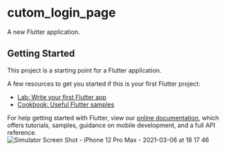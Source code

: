 # cutom_login_page

A new Flutter application.

## Getting Started

This project is a starting point for a Flutter application.

A few resources to get you started if this is your first Flutter project:

- [Lab: Write your first Flutter app](https://flutter.dev/docs/get-started/codelab)
- [Cookbook: Useful Flutter samples](https://flutter.dev/docs/cookbook)

For help getting started with Flutter, view our
[online documentation](https://flutter.dev/docs), which offers tutorials,
samples, guidance on mobile development, and a full API reference.
![Simulator Screen Shot - iPhone 12 Pro Max - 2021-03-06 at 18 17 46](https://user-images.githubusercontent.com/72492660/110207257-41e40480-7ea8-11eb-92ba-976684680a87.png)
